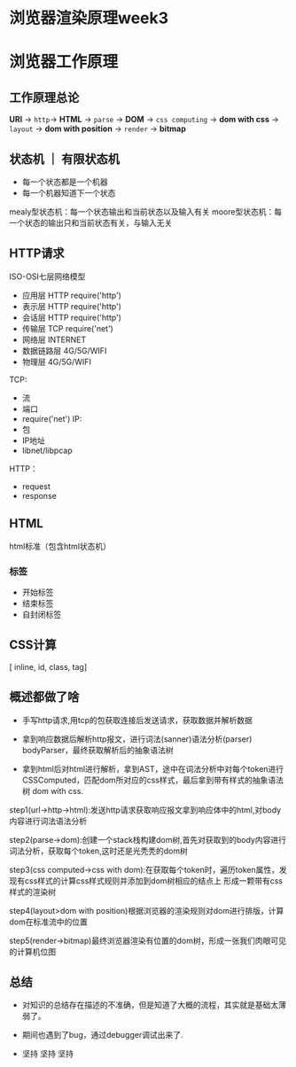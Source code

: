 # 浏览器渲染原理week3



# 浏览器工作原理

## 工作原理总论

**URl** -> `http`-> **HTML** -> `parse` -> **DOM** -> `css computing` -> **dom with css** -> `layout` -> **dom with position** -> `render` -> **bitmap**

## 状态机 ｜ 有限状态机

- 每一个状态都是一个机器
- 每一个机器知道下一个状态

mealy型状态机：每一个状态输出和当前状态以及输入有关
moore型状态机：每一个状态的输出只和当前状态有关，与输入无关

## HTTP请求

ISO-OSI七层网络模型
- 应用层 HTTP require('http')
- 表示层 HTTP require('http')
- 会话层 HTTP require('http')
- 传输层 TCP require('net')
- 网络层 INTERNET
- 数据链路层 4G/5G/WIFI
- 物理层 4G/5G/WIFI

TCP:
- 流
- 端口
- require('net')
IP:
- 包
- IP地址
- libnet/libpcap

HTTP：
- request
- response

## HTML

html标准（包含html状态机）

### 标签

- 开始标签
- 结束标签
- 自封闭标签

## CSS计算

[ inline, id,  class, tag]

## 概述都做了啥

- 手写http请求,用tcp的包获取连接后发送请求，获取数据并解析数据

- 拿到响应数据后解析http报文，进行词法(sanner)语法分析(parser) bodyParser，最终获取解析后的抽象语法树

- 拿到html后对html进行解析，拿到AST，途中在词法分析中对每个token进行CSSComputed，匹配dom所对应的css样式，最后拿到带有样式的抽象语法树 dom with css.

step1(url->http->html):发送http请求获取响应报文拿到响应体中的html,对body内容进行词法语法分析

step2(parse->dom):创建一个stack栈构建dom树,首先对获取到的body内容进行词法分析，获取每个token,这时还是光秃秃的dom树

step3(css computed->css with dom):在获取每个token时，遍历token属性，发现有css样式的计算css样式规则并添加到dom树相应的结点上
形成一颗带有css样式的渲染树

step4(layout>dom with position)根据浏览器的渲染规则对dom进行排版，计算dom在标准流中的位置

step5(render->bitmap)最终浏览器渲染有位置的dom树，形成一张我们肉眼可见的计算机位图
## 总结

- 对知识的总结存在描述的不准确，但是知道了大概的流程，其实就是基础太薄弱了。

- 期间也遇到了bug，通过debugger调试出来了.

- 坚持 坚持 坚持
